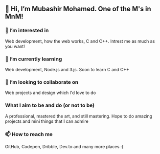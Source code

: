 ## 👋 Hi, I’m Mubashir Mohamed. One of the M's in MnM!
### 👀 I’m interested in 
Web development, how the web works, C and C++. Intrest me as much as you want!
### 🌱 I’m currently learning 
Web development, Node.js and 3.js. Soon to learn C and C++
### 💞️ I’m looking to collaborate on 
Web projects and design which I'd love to do
### What I aim to be and do (or not to be)
A professional, mastered the art, and still mastering. Hope to do amazing projects and mini things that I can admire
### 📫 How to reach me 
GitHub, Codepen, Dribble, Dev.to and many more places :)

<!---
Mubashir-Mohamed647/Mubashir-Mohamed647 is a ✨ special ✨ repository because its `README.md` (this file) appears on your GitHub profile.
You can click the Preview link to take a look at your changes.
--->
